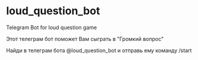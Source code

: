 # loud_question_bot
Telegram Bot for loud question game

Этот телеграм бот поможет Вам сыграть в "Громкий вопрос"

Найди в телеграм бота @loud_question_bot и отправь ему команду /start
